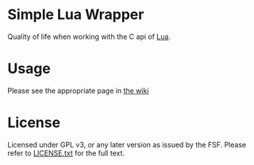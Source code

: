# Simple Lua Wrapper #
Quality of life when working with the C api of [Lua](https://www.lua.org/).

# Usage
Please see the appropriate page in [the wiki](https://github.com/Defavlt/libslw/wiki)

# License
Licensed under GPL v3, or any later version as issued by the FSF. Please refer to [LICENSE.txt](https://github.com/Defavlt/libslw/blob/master/LICENSE.txt) for the full text.